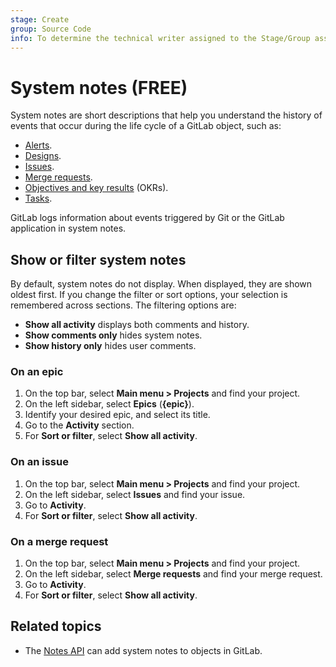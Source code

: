 ```yaml
---
stage: Create
group: Source Code
info: To determine the technical writer assigned to the Stage/Group associated with this page, see https://about.gitlab.com/handbook/product/ux/technical-writing/#assignments
---
```


# System notes **(FREE)**

System notes are short descriptions that help you understand the history of events
that occur during the life cycle of a GitLab object, such as:

- [Alerts](../../operations/incident_management/alerts.md).
- [Designs](issues/design_management.md).
- [Issues](issues/index.md).
- [Merge requests](merge_requests/index.md).
- [Objectives and key results](../okrs.md) (OKRs).
- [Tasks](../tasks.md).

GitLab logs information about events triggered by Git or the GitLab application
in system notes.

## Show or filter system notes

By default, system notes do not display. When displayed, they are shown oldest first.
If you change the filter or sort options, your selection is remembered across sections.
The filtering options are:

- **Show all activity** displays both comments and history.
- **Show comments only** hides system notes.
- **Show history only** hides user comments.

### On an epic

1. On the top bar, select **Main menu > Projects** and find your project.
1. On the left sidebar, select **Epics** (**{epic}**).
1. Identify your desired epic, and select its title.
1. Go to the **Activity** section.
1. For **Sort or filter**, select **Show all activity**.

### On an issue

1. On the top bar, select **Main menu > Projects** and find your project.
1. On the left sidebar, select **Issues** and find your issue.
1. Go to **Activity**.
1. For **Sort or filter**, select **Show all activity**.

### On a merge request

1. On the top bar, select **Main menu > Projects** and find your project.
1. On the left sidebar, select **Merge requests** and find your merge request.
1. Go to **Activity**.
1. For **Sort or filter**, select **Show all activity**.

## Related topics

- The [Notes API](../../api/notes.md) can add system notes to objects in GitLab.
